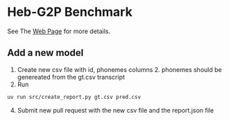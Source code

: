 # Heb-G2P Benchmark

See The [Web Page](https://thewh1teagle.github.io/heb-g2p-benchmark) for more details.

## Add a new model

1. Create new csv file with id, phonemes columns 2. phonemes should be genereated from the gt.csv transcript
3. Run 

```bash
uv run src/create_report.py gt.csv pred.csv
```

4. Submit new pull request with the new csv file and the report.json file